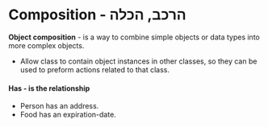 # Composition - הרכב, הכלה 

**Object composition** - is a way to combine simple objects or data types into more complex objects. 

* Allow class to contain object instances in other classes, so they can be used to preform actions related to that class. 

#### Has - is the relationship

* Person has an address.
* Food has an expiration-date.